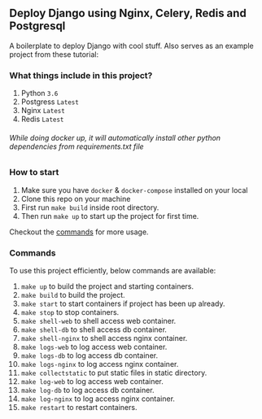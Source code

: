 ## Deploy Django using Nginx, Celery, Redis and Postgresql
A boilerplate to deploy Django with cool stuff. Also serves as an example project from these tutorial:

### What things include in this project?
1. Python `3.6`
2. Postgress `Latest`
3. Nginx `Latest`
4. Redis `Latest`

###### While doing docker up, it will automatically install other python dependencies from requirements.txt file

### How to start
1. Make sure you have `docker` & `docker-compose` installed on your local
2. Clone this repo on your machine
3. First run `make build` inside root directory.
4. Then run `make up` to start up the project for first time.

Checkout the [commands](#commands) for more usage.

### Commands
To use this project efficiently, below commands are available:

1. `make up` to build the project and starting containers.
2. `make build` to build the project.
3. `make start` to start containers if project has been up already.
4. `make stop` to stop containers.
5. `make shell-web` to shell access web container.
6. `make shell-db` to shell access db container.
7. `make shell-nginx` to shell access nginx container.
8. `make logs-web` to log access web container.
9. `make logs-db` to log access db container.
10. `make logs-nginx` to log access nginx container.
11. `make collectstatic` to put static files in static directory.
12. `make log-web` to log access web container.
13. `make log-db` to log access db container.
14. `make log-nginx` to log access nginx container.
14. `make restart` to restart containers.
